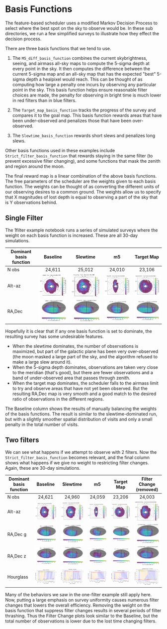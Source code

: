 # Basis Functions

The feature-based scheduler uses a modified Markov Decision Process to select where the best spot on the sky to observe would be. In these sub directories, we run a few simplified surveys to illustrate how they effect the decision process.

There are three basis functions that we tend to use.

1. The `M5_diff_basis_function` combines the current skybrightness, seeing, and airmass all-sky maps to compute the 5-sigma depth at every point in the sky. It then computes the difference between the current 5-sigma map and an all-sky map that has the expected "best" 5-sigma depth a healpixel would reach. This can be thought of as computing how large a penalty one incurs by observing any particular point in the sky. This basis function helps ensure reasonable filter choices are made, the penalty for observing in bright time is much lower in red filters than in blue filters.

2. The `Target_map_basis_function` tracks the progress of the survey and compares it to the goal map. This basis function rewards areas that have been under-observed and penalizes those that have been over-observed.

3. The `Slewtime_basis_function` rewards short slews and penalizes long slews. 

Other basis functions used in these examples include `Strict_filter_basis_function` that rewards staying in the same filter (to prevent excessive filter changing), and some functions that mask the zenith and region around the moon.

The final reward map is a linear combination of the above basis functions. The free parameters of the scheduler are the weights given to each basis function. The weights can be thought of as converting the different units of our observing desires to a common ground. The weights allow us to specify that X magnitudes of lost depth is equal to observing a part of the sky that is Y observations behind. 


## Single Filter

The 1filter example notebook runs a series of simulated surveys where the weight on each basis function is increased. These are all 30-day simulations.

| Dominant basis function| Baseline  | Slewtime | m5  | Target Map  | 
|-- | :--------:  | :-------: | :----: | :------: |
| N obs| 24,611 |  25,012 | 24,010 | 23,106  |
|Alt-az | <img src="1filter/default/thumb.default_Count_observationStartMJD_HEAL_SkyMap.png" width="200" /> |  <img src="1filter/HeavySlew/thumb.HeavySlew_Count_observationStartMJD_HEAL_SkyMap.png" width="200" /> | <img src="1filter/HeavyM5/thumb.HeavyM5_Count_observationStartMJD_HEAL_SkyMap.png" width="200" /> | <img src="1filter/HeavyUniform/thumb.HeavyUniform_Count_observationStartMJD_HEAL_SkyMap.png" width="200" /> |
|RA,Dec |  <img src="1filter/default/thumb.default_Count_observationStartMJD_r_HEAL_SkyMap.png" width="200" />|  <img src="1filter/HeavySlew/thumb.HeavySlew_Count_observationStartMJD_r_HEAL_SkyMap.png" width="200" />|  <img src="1filter/HeavyM5/thumb.HeavyM5_Count_observationStartMJD_r_HEAL_SkyMap.png" width="200" />|  <img src="1filter/HeavyUniform/thumb.HeavyUniform_Count_observationStartMJD_r_HEAL_SkyMap.png" width="200" />| 

Hopefully it is clear that if any one basis function is set to dominate, the resulting survey has some undesirable features. 

* When the slewtime dominates, the number of observations is maximized, but part of the galactic plane has been very over-observed (the moon masked a large part of the sky, and the algorithm refused to make a large slew around it).
* When the 5-sigma depth dominates, observations are taken very close to the meridian (that's good), but there are fewer observations and a band of under-observed area that passes through zenith.
* When the target map dominates, the scheduler falls to the airmass limit to try and observe areas that have not yet been observed. But the resulting RA,Dec map is very smooth and a good match to the desired ratio of observations in the different regions. 

The Baseline column shows the results of manually balancing the weights of the basis functions. The result is similar to the slewtime-dominated run, but with a slightly smoother spatial distribution of visits and only a small penalty in the total number of visits.


## Two filters

We can see what happens if we attempt to observe with 2 filters. Now the `Strict_filter_basis_function` becomes relevant, and the final column shows what happens if we give no weight to restricting filter changes. Again, these are 30-day simulations.

| Dominant basis function | Baseline  | Slewtime | m5  | Target Map  | Filter Change (removed) |
|-- | :--------:  | :-------: | :----: | :------: | :------: |
| N obs| 24,621 |  24,960 | 24,059 | 23,206  | 24,003 |
|Alt-az | <img src="2filter/default/thumb.default_Count_observationStartMJD_HEAL_SkyMap.png" width="200" /> |  <img src="2filter/HeavySlew/thumb.HeavySlew_Count_observationStartMJD_HEAL_SkyMap.png" width="200" /> | <img src="2filter/HeavyM5/thumb.HeavyM5_Count_observationStartMJD_HEAL_SkyMap.png" width="200" /> | <img src="2filter/HeavyUniform/thumb.HeavyUniform_Count_observationStartMJD_HEAL_SkyMap.png" width="200" /> | <img src="2filter/LightFilterChange/thumb.LightFilterChange_Count_observationStartMJD_HEAL_SkyMap.png" width="200" /> | 
|RA,Dec g |  <img src="2filter/default/thumb.default_Count_observationStartMJD_g_HEAL_SkyMap.png" width="200" />|  <img src="2filter/HeavySlew/thumb.HeavySlew_Count_observationStartMJD_g_HEAL_SkyMap.png" width="200" />|  <img src="2filter/HeavyM5/thumb.HeavyM5_Count_observationStartMJD_g_HEAL_SkyMap.png" width="200" />|  <img src="2filter/HeavyUniform/thumb.HeavyUniform_Count_observationStartMJD_g_HEAL_SkyMap.png" width="200" />| <img src="2filter/LightFilterChange/thumb.LightFilterChange_Count_observationStartMJD_g_HEAL_SkyMap.png" width="200" />| 
|RA,Dec z |  <img src="2filter/default/thumb.default_Count_observationStartMJD_z_HEAL_SkyMap.png" width="200" />|  <img src="2filter/HeavySlew/thumb.HeavySlew_Count_observationStartMJD_z_HEAL_SkyMap.png" width="200" />|  <img src="2filter/HeavyM5/thumb.HeavyM5_Count_observationStartMJD_z_HEAL_SkyMap.png" width="200" />|  <img src="2filter/HeavyUniform/thumb.HeavyUniform_Count_observationStartMJD_z_HEAL_SkyMap.png" width="200" />| <img src="2filter/LightFilterChange/thumb.LightFilterChange_Count_observationStartMJD_z_HEAL_SkyMap.png" width="200" />| 
Hourglass | <img src="2filter/default/thumb.default_Hourglass_HOUR_Hourglass.png" width="200" />|  <img src="2filter/HeavySlew/thumb.HeavySlew_Hourglass_HOUR_Hourglass.png" width="200" />|  <img src="2filter/HeavyM5/thumb.HeavyM5_Hourglass_HOUR_Hourglass.png" width="200" />|  <img src="2filter/HeavyUniform/thumb.HeavyUniform_Hourglass_HOUR_Hourglass.png" width="200" />| <img src="2filter/LightFilterChange/thumb.LightFilterChange_Hourglass_HOUR_Hourglass.png" width="200" />| 

Many of the behaviors we saw in the one-filter example still apply here. Now, putting a large emphasis on survey uniformity causes numerous filter changes that lowers the overall efficiency. Removing the weight on the basis function that suppress filter changes results in several periods of filter thrashing. Thus the Filter Change plots look similar to the Baseline, but the total number of observations is lower due to the lost time changing filters.


